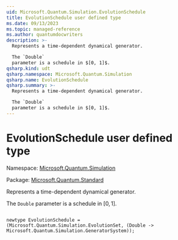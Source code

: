 ```yaml
---
uid: Microsoft.Quantum.Simulation.EvolutionSchedule
title: EvolutionSchedule user defined type
ms.date: 09/13/2023
ms.topic: managed-reference
ms.author: quantumdocwriters
description: >-
  Represents a time-dependent dynamical generator.

  The `Double`
  parameter is a schedule in $[0, 1]$.
qsharp.kind: udt
qsharp.namespace: Microsoft.Quantum.Simulation
qsharp.name: EvolutionSchedule
qsharp.summary: >-
  Represents a time-dependent dynamical generator.

  The `Double`
  parameter is a schedule in $[0, 1]$.
---
```


# EvolutionSchedule user defined type

Namespace: [Microsoft.Quantum.Simulation](xref:Microsoft.Quantum.Simulation)

Package: [Microsoft.Quantum.Standard](https://nuget.org/packages/Microsoft.Quantum.Standard)


Represents a time-dependent dynamical generator.The `Double`parameter is a schedule in $[0, 1]$.

```qsharp

newtype EvolutionSchedule = (Microsoft.Quantum.Simulation.EvolutionSet, (Double -> Microsoft.Quantum.Simulation.GeneratorSystem));
```

